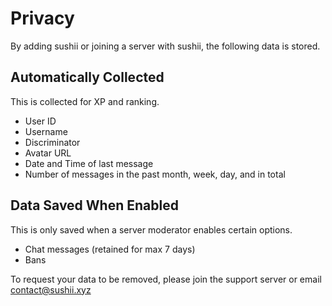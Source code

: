 # Privacy

By adding sushii or joining a server with sushii, the following data is stored.

## Automatically Collected

This is collected for XP and ranking.

* User ID
* Username
* Discriminator
* Avatar URL
* Date and Time of last message
* Number of messages in the past month, week, day, and in total

## Data Saved When Enabled

This is only saved when a server moderator enables certain options.

* Chat messages (retained for max 7 days)
* Bans


To request your data to be removed, please join the support server or email
[contact@sushii.xyz](mailto:contact@sushii.xyz)
